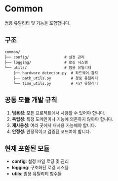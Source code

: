 # Common

범용 유틸리티 및 기능을 포함합니다.

## 구조

```
common/
├── config/                # 설정 관리
├── logging/               # 로깅 시스템
└── utils/                 # 범용 유틸리티
    ├── hardware_detector.py  # 하드웨어 감지
    ├── path_utils.py         # 경로 유틸리티
    └── time_utils.py         # 시간 유틸리티
```

## 공통 모듈 개발 규칙

1. **범용성**: 모든 프로젝트에서 사용할 수 있어야 합니다.
2. **독립성**: 특정 도메인이나 기능에 의존하지 않아야 합니다.
3. **재사용성**: 여러 곳에서 재사용 가능해야 합니다.
4. **안정성**: 안정적이고 검증된 코드여야 합니다.

## 현재 포함된 모듈

- **config**: 설정 파일 로딩 및 관리
- **logging**: 구조화된 로깅 시스템
- **utils**: 범용 유틸리티 함수들 